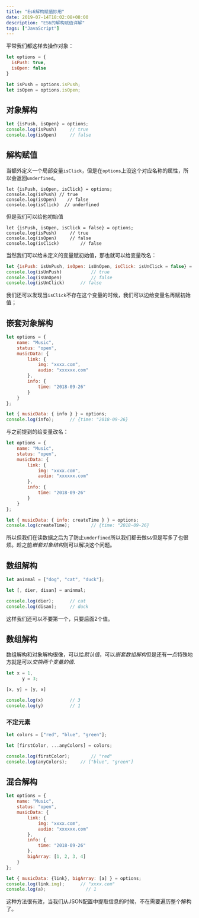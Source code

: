 ```yaml
---
title: "Es6解构赋值妙用"
date: 2019-07-14T18:02:08+08:00
description: "ES6的解构赋值详解"
tags: ["JavaScript"]
---
```


平常我们都这样去操作对象：

```javascript
let options = {
  isPush: true,
  isOpen: false
}

let isPush = options.isPush;
let isOpen = options.isOpen;
```

## 对象解构

```javascript
let {isPush, isOpen} = options;
console.log(isPush)		// true
console.log(isOpen)		// false
```

## 解构赋值

当额外定义一个局部变量`isClick`，但是在`options`上没这个对应名称的属性，所以会返回`underfined`。

```javscript
let {isPush, isOpen, isClick} = options;
console.log(isPush) // true
console.log(isOpen)    // false
console.log(isClick)  // underfined
```

但是我们可以给他初始值

```javscript
let {isPush, isOpen, isClick = false} = options;
console.log(isPush)		// true
console.log(isOpen)		// false
console.log(isClick)		// false
```

当然我们可以给未定义的变量赋初始值，那也就可以给变量改名：

```javascript
let {isPush: isUnPush, isOpen: isUnOpen, isClick: isUnClick = false} = options;
console.log(isUnPush)			// true
console.log(isUnOpen)			// false
console.log(isUnClick)		// false
```

我们还可以发现当`isClick`不存在这个变量的时候，我们可以边给变量名再赋初始值；

## 嵌套对象解构

```javascript
let options = {
	name: "Music",
	status: "open",
	musicData: {
		link: {
			img: "xxxx.com",
			audio: "xxxxxx.com"
		},
		info: {
			time: "2018-09-26"
		}
	}
};

let { musicData: { info } } = options;
console.log(info);		// {time: "2018-09-26}
```

与之前提到的给变量改名：

```javascript
let options = {
	name: "Music",
	status: "open",
	musicData: {
		link: {
			img: "xxxx.com",
			audio: "xxxxxx.com"
		},
		info: {
			time: "2018-09-26"
		}
	}
};

let { musicData: { info: createTime } } = options;
console.log(createTime);		// {time: "2018-09-26}
```

所以但我们在读数据之后为了防止`underfined`所以我们都去做`&&`但是写多了也很烦。趁之前*嵌套对象结构*则可以解决这个问题。

## 数组解构
```javascript
let aninmal = ["dog", "cat", "duck"];

let [, dier, disan] = aninmal;

console.log(dier);		// cat
console.log(disan);		// duck
```
这样我们还可以不要第一个，只要后面2个值。

## 数组解构
数组解构和对象解构很像，可以给*默认值*，可以*嵌套数组解构*但是还有一点特殊地方就是可以*交换两个变量的值*.

```javascript
let x = 1,
	  y = 3;

[x, y] = [y, x]

console.log(x)			// 3
console.log(y)			// 1
```


### 不定元素
```javascript
let colors = ["red", "blue", "green"];

let [firstColor, ...anyColors] = colors;

console.log(firstColor);		// "red"
console.log(anyColors);		// ["blue", "green"]
```

## 混合解构

```javascript
let options = {
	name: "Music",
	status: "open",
	musicData: {
		link: {
			img: "xxxx.com",
			audio: "xxxxxx.com"
		},
		info: {
			time: "2018-09-26"
		},
		bigArray: [1, 2, 3, 4]
	}
};

let { musicData: {link}, bigArray: [a] } = options;
console.log(link.img);		// "xxxx.com"
console.log(a);				  // 1
```

这种方法很有效，当我们从JSON配置中提取信息的时候，不在需要遍历整个解构了。
